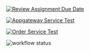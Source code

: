 [![Review Assignment Due Date](https://classroom.github.com/assets/deadline-readme-button-24ddc0f5d75046c5622901739e7c5dd533143b0c8e959d652212380cedb1ea36.svg)](https://classroom.github.com/a/B9F4RYVR)

[![Appgateway Service Test](https://github.com/JeromeNL/avans-devops-2324-joramthieme-github/actions/workflows/appgateway.yml/badge.svg)](https://github.com/JeromeNL/avans-devops-2324-joramthieme-github/actions/workflows/appgateway.yml)

[![Order Service Test](https://github.com/JeromeNL/avans-devops-2324-joramthieme-github/actions/workflows/order.yml/badge.svg)](https://github.com/JeromeNL/avans-devops-2324-joramthieme-github/actions/workflows/order.yml)

![workflow status](https://github.com/JeromeNL/avans-devops-2324-joramthieme/actions/workflows/return.yml/badge.svg)



